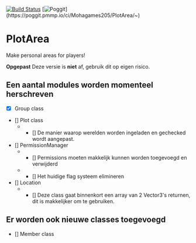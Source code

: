 [![Build Status](https://travis-ci.com/Mohagames205/PlotArea.svg?token=33b9XYyKJNCzDYxGkN7H&branch=beta)](https://travis-ci.com/Mohagames205/PlotArea) [![Poggit](https://poggit.pmmp.io/ci.shield/Mohagames205/PlotArea/~)](https://poggit.pmmp.io/ci/Mohagames205/PlotArea/~)

# PlotArea
Make personal areas for players!

**Opgepast** Deze versie is __niet__ af, gebruik dit op eigen risico.


## Een aantal modules worden momenteel herschreven
- [X] Group class
- [] Plot class
  * - [] De manier waarop werelden worden ingeladen en gechecked wordt aangepast.
- [] PermissionManager
  * - [] Permissions moeten makkelijk kunnen worden toegevoegd en verwijderd
  * - [] Het huidige flag systeem elimineren
- [] Location
  * - [] Deze class gaat binnenkort een array van 2 Vector3's returnen, dit is makkelijker om te gebruiken.


## Er worden ook nieuwe classes toegevoegd
- [] Member class
